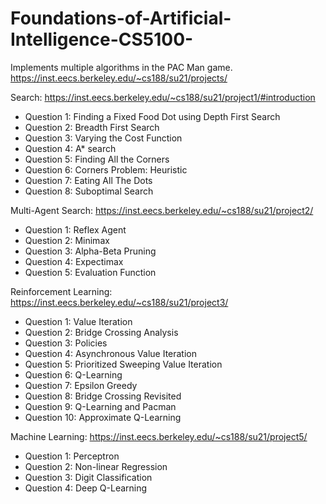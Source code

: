 # Foundations-of-Artificial-Intelligence-CS5100-

Implements multiple algorithms in the PAC Man game. https://inst.eecs.berkeley.edu/~cs188/su21/projects/

Search: https://inst.eecs.berkeley.edu/~cs188/su21/project1/#introduction
- Question 1: Finding a Fixed Food Dot using Depth First Search
- Question 2: Breadth First Search
- Question 3: Varying the Cost Function
- Question 4: A* search
- Question 5: Finding All the Corners
- Question 6: Corners Problem: Heuristic
- Question 7: Eating All The Dots
- Question 8: Suboptimal Search

Multi-Agent Search: https://inst.eecs.berkeley.edu/~cs188/su21/project2/

- Question 1: Reflex Agent
- Question 2: Minimax
- Question 3: Alpha-Beta Pruning
- Question 4: Expectimax
- Question 5: Evaluation Function

Reinforcement Learning: https://inst.eecs.berkeley.edu/~cs188/su21/project3/


- Question 1: Value Iteration
- Question 2: Bridge Crossing Analysis
- Question 3: Policies
- Question 4: Asynchronous Value Iteration
- Question 5: Prioritized Sweeping Value Iteration
- Question 6: Q-Learning
- Question 7: Epsilon Greedy
- Question 8: Bridge Crossing Revisited
- Question 9: Q-Learning and Pacman
- Question 10: Approximate Q-Learning

Machine Learning: https://inst.eecs.berkeley.edu/~cs188/su21/project5/

- Question 1: Perceptron
- Question 2: Non-linear Regression
- Question 3: Digit Classification
- Question 4: Deep Q-Learning
